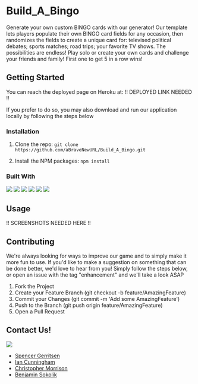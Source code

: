 # Build_A_Bingo

Generate your own custom BINGO cards with our generator! Our template lets players populate their own BINGO card fields for any occasion, then randomizes the fields to create a unique card for: televised political debates; sports matches; road trips; your favorite TV shows. 
The possibilities are endless! Play solo or create your own cards and challenge your friends and family! First one to get 5 in a row wins!


## Getting Started

You can reach the deployed page on Heroku at: !! DEPLOYED LINK NEEDED !!

If you prefer to do so, you may also download and run our application locally by following the steps below 

### Installation

1. Clone the repo:
`git clone https://github.com/aBraveNewURL/Build_A_Bingo.git`

2. Install the NPM packages:
`npm install`

### Built With

<img src="https://img.shields.io/badge/MongoDB-4EA94B?style=for-the-badge&logo=mongodb&logoColor=white"/>
<img src="https://img.shields.io/badge/React-20232A?style=for-the-badge&logo=react&logoColor=61DAFB"/>
<img src="https://img.shields.io/badge/GraphQl-E10098?style=for-the-badge&logo=graphql&logoColor=white"/>
<img src="https://img.shields.io/badge/Node.js-339933?style=for-the-badge&logo=nodedotjs&logoColor=white"/>
<img src="https://img.shields.io/badge/Express.js-000000?style=for-the-badge&logo=express&logoColor=white"/>
<img src="https://img.shields.io/badge/Tailwind_CSS-38B2AC?style=for-the-badge&logo=tailwind-css&logoColor=white"/>


## Usage
!! SCREENSHOTS NEEDED HERE !!

## Contributing
We're always looking for ways to improve our game and to simply make it more fun to use. If you'd like to make a suggestion on something that can be done better, we'd love to hear from you! Simply follow the steps below, or open an issue with the tag "enhancement" and we'll take a look ASAP

1. Fork the Project
2. Create your Feature Branch (git checkout -b feature/AmazingFeature)
3. Commit your Changes (git commit -m 'Add some AmazingFeature')
4. Push to the Branch (git push origin feature/AmazingFeature)
5. Open a Pull Request

## Contact Us!

<img src="https://img.shields.io/badge/GitHub-100000?style=for-the-badge&logo=github&logoColor=white"/>

* [Spencer Gerritsen](https://github.com/sppencerr)     
* [Ian Cunningham](https://github.com/icunningham7)     
* [Christopher Morrison](https://github.com/nookworth)     
* [Benjamin Sokolik](https://github.com/aBraveNewURL)
